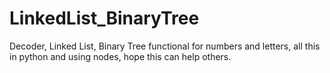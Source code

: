 # LinkedList_BinaryTree
Decoder, Linked List, Binary Tree functional for numbers and letters, all this in python and using nodes, hope this can help others.
